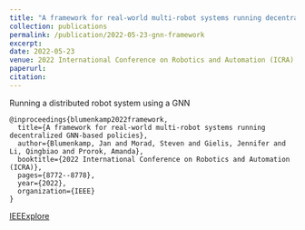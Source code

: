 ```yaml
---
title: "A framework for real-world multi-robot systems running decentralized GNN-based policies"
collection: publications
permalink: /publication/2022-05-23-gnn-framework
excerpt: 
date: 2022-05-23
venue: 2022 International Conference on Robotics and Automation (ICRA)
paperurl: 
citation: 
---
```



Running a distributed robot system using a GNN

```
@inproceedings{blumenkamp2022framework,
  title={A framework for real-world multi-robot systems running decentralized GNN-based policies},
  author={Blumenkamp, Jan and Morad, Steven and Gielis, Jennifer and Li, Qingbiao and Prorok, Amanda},
  booktitle={2022 International Conference on Robotics and Automation (ICRA)},
  pages={8772--8778},
  year={2022},
  organization={IEEE}
}
```

[IEEExplore](https://ieeexplore.ieee.org/abstract/document/9811744)